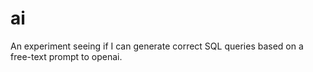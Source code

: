 # ai
An experiment seeing if I can generate correct SQL queries based on a free-text prompt to openai.
